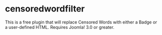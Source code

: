 # censoredwordfilter
This is a free plugin that will replace Censored Words with either a Badge or a user-defined HTML. Requires Joomla! 3.0 or greater.

